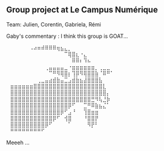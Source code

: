 
## Group project at Le Campus Numérique

Team: Julien, Corentin, Gabriela, Rémi

Gaby's commentary : I think this group is GOAT... 

⠀⠀⠀⠀⠀⠀⠠⠴⠶⠾⠿⠿⠿⢶⣦⣄⡀⠀⠀⠀⠀⠀⠀⠀⠀⠀⠀⠀⠀
⠀⠀⠀⠀⠀⠀⠀⠀⠀⠀⠀⠀⠀⠀⠀⠉⢿⣿⣆⠐⣄⠀⠀⠀⠀⠀⠀⠀⠀⠀
⠀⠀⠀⠀⠀⠀⠀⠀⠀⠀⠀⠀⠀⠀⠀⠀⠀⠿⠿⠆⠹⠦⠀⠀⠀⠀⠀⠀⠀⠀
⠀⠀⠀⠀⠀⠀⠀⠀⠀⠀⢀⣤⣤⣤⣤⣀⠐⣶⣶⣶⣶⣶⣶⡀⢀⣀⣀⠀⠀⠀
⠀⠀⠀⠀⠀⠀⠀⠀⠀⠀⠀⠉⠛⠻⢿⣿⡆⢹⡿⠻⢿⣿⣿⣷⠈⠿⠛⠁⠀⠀
⠀⠀⠀⠀⠀⠀⠀⠀⢀⣀⣤⣴⣾⣷⣤⣉⣠⣾⣷⣦⣼⣿⣿⣿⣧⠀⠀⠀⠀⠀
⠀⣶⣶⣶⣶⣶⣶⣿⣿⣿⣿⣿⣿⣿⣿⣿⣿⣿⣿⣿⣿⣿⣿⣿⣿⣇⠀⠀⠀⠀
⠀⣿⣿⣿⣿⣿⣿⣿⣿⣿⣿⣿⣿⣿⣿⣿⣿⣿⣿⣿⣿⣿⣿⣿⣿⣿⡄⠀⠀⠀
⠀⣿⣿⣿⣿⣿⣿⣿⣿⣿⣿⣿⣿⣿⣿⣿⣿⣿⣿⣿⣿⣿⣛⠻⢧⣘⡷⠀⠀⠀
⠀⣿⣿⣿⣿⣿⣿⣿⣿⣿⣿⣿⣿⣿⣿⣿⡿⠋⠀⠀⣉⠛⠿⣷⣦⣌⠁⠀⠀⠀
⠀⣿⣿⣿⣿⣿⣿⣿⣿⣿⣿⣿⣿⣿⡿⠋⣠⠘⠀⠀⢹⣿⣶⣶⠀⠀⠀⠀⠀⠀
⠀⣿⣿⣿⣿⣿⣿⣿⣿⣿⣿⣿⡿⠋⠀⢺⣿⠀⠀⠀⠘⣿⣿⡟⠀⠀⠀⠀⠀⠀
⠀⣿⣿⣿⣿⣿⣿⣿⣿⣿⡿⠋⠀⠀⠀⠀⠁⠀⠀⠀⠀⠻⡟⠃⠀⠀⠀⠀⠀⠀
⠀⠛⠛⠛⠛⠛⠛⠛⠛⠋⠀⠀⠀⠀⠀⠀⠀⠀⠀⠀⠀⠀⠀⠀⠀⠀⠀⠀⠀

Meeeh ...

